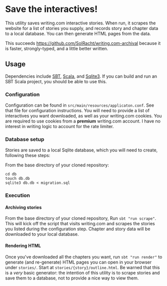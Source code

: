 # Save the interactives!

This utility saves writing.com interactive stories. When run, it scrapes the website for a list of stories you supply, and records story and chapter data to a local database. You can then generate HTML pages from the data.

This succeeds https://github.com/SolRacht/writing.com-archival because it is faster, strongly-typed, and a little better written.


## Usage

Dependencies include [SBT](https://www.scala-sbt.org/), [Scala](https://scala-lang.org/), and [Sqlite3](https://sqlite.org/index.html). If you can build and run an SBT Scala project, you should be able to use this.

### Configuration

Configuration can be found in `src/main/resources/applicaton.conf`. See that file for configuration instructions. You will need to provide a list of interactives you want downloaded, as well as your writing.com cookies. You are required to use cookies from a **premium** writing.com account. I have no interest in writing logic to account for the rate limiter.

### Database setup

Stories are saved to a local Sqlite database, which you will need to create, following these steps:

From the base directory of your cloned repository:

```
cd db
touch db.db
sqlite3 db.db < migration.sql
```

### Execution

#### Archiving stories

From the base directory of your cloned repository, Run `sbt "run scrape"`. This will kick off the script that visits writing.com and scrapes the stories you listed during the configuration step. Chapter and story data will be downloaded to your local database.

#### Rendering HTML

Once you've downloaded all the chapters you want, run `sbt "run render"` to generate (and re-generate) HTML pages you can open in your browser under `stories/`. Start at `stories/{story}/outline.html`. Be warned that this is a _very_ basic generator: the intention of this utility is to scrape stories and save them to a database, not to provide a nice way to view them.
